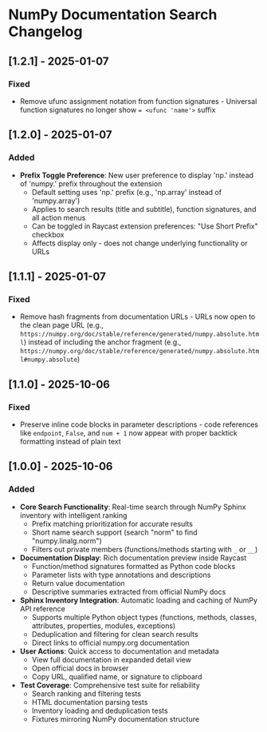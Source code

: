 # NumPy Documentation Search Changelog

## [1.2.1] - 2025-01-07

### Fixed
- Remove ufunc assignment notation from function signatures - Universal function signatures no longer show `= <ufunc 'name'>` suffix

## [1.2.0] - 2025-01-07

### Added
- **Prefix Toggle Preference**: New user preference to display 'np.' instead of 'numpy.' prefix throughout the extension
  - Default setting uses 'np.' prefix (e.g., 'np.array' instead of 'numpy.array')
  - Applies to search results (title and subtitle), function signatures, and all action menus
  - Can be toggled in Raycast extension preferences: "Use Short Prefix" checkbox
  - Affects display only - does not change underlying functionality or URLs

## [1.1.1] - 2025-01-07

### Fixed
- Remove hash fragments from documentation URLs - URLs now open to the clean page URL (e.g., `https://numpy.org/doc/stable/reference/generated/numpy.absolute.html`) instead of including the anchor fragment (e.g., `https://numpy.org/doc/stable/reference/generated/numpy.absolute.html#numpy.absolute`)

## [1.1.0] - 2025-10-06

### Fixed
- Preserve inline code blocks in parameter descriptions - code references like `endpoint`, `False`, and `num + 1` now appear with proper backtick formatting instead of plain text

## [1.0.0] - 2025-10-06

### Added

- **Core Search Functionality**: Real-time search through NumPy Sphinx inventory with intelligent ranking
  - Prefix matching prioritization for accurate results
  - Short name search support (search "norm" to find "numpy.linalg.norm")
  - Filters out private members (functions/methods starting with `_` or `__`)
- **Documentation Display**: Rich documentation preview inside Raycast
  - Function/method signatures formatted as Python code blocks
  - Parameter lists with type annotations and descriptions
  - Return value documentation
  - Descriptive summaries extracted from official NumPy docs
- **Sphinx Inventory Integration**: Automatic loading and caching of NumPy API reference
  - Supports multiple Python object types (functions, methods, classes, attributes, properties, modules, exceptions)
  - Deduplication and filtering for clean search results
  - Direct links to official numpy.org documentation
- **User Actions**: Quick access to documentation and metadata
  - View full documentation in expanded detail view
  - Open official docs in browser
  - Copy URL, qualified name, or signature to clipboard
- **Test Coverage**: Comprehensive test suite for reliability
  - Search ranking and filtering tests
  - HTML documentation parsing tests
  - Inventory loading and deduplication tests
  - Fixtures mirroring NumPy documentation structure

